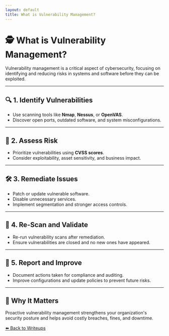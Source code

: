 ```yaml
---
layout: default
title: What is Vulnerability Management?
---
```


# 🕵️ What is Vulnerability Management?

Vulnerability management is a critical aspect of cybersecurity, focusing on identifying and reducing risks in systems and software before they can be exploited.

---

## 🔍 1. Identify Vulnerabilities

- Use scanning tools like **Nmap**, **Nessus**, or **OpenVAS**.
- Discover open ports, outdated software, and system misconfigurations.

---

## 🧠 2. Assess Risk

- Prioritize vulnerabilities using **CVSS scores**.
- Consider exploitability, asset sensitivity, and business impact.

---

## 🛠️ 3. Remediate Issues

- Patch or update vulnerable software.
- Disable unnecessary services.
- Implement segmentation and stronger access controls.

---

## 🔄 4. Re-Scan and Validate

- Re-run vulnerability scans after remediation.
- Ensure vulnerabilities are closed and no new ones have appeared.

---

## 🧾 5. Report and Improve

- Document actions taken for compliance and auditing.
- Improve configurations and update policies to prevent future risks.

---

## 🔐 Why It Matters

Proactive vulnerability management strengthens your organization's security posture and helps avoid costly breaches, fines, and downtime.

[⬅️ Back to Writeups](writeups.md)
